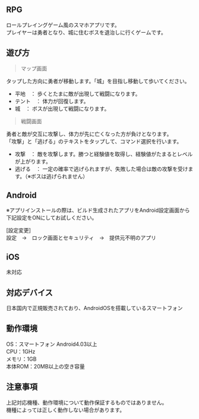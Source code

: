 ## RPG
ロールプレイングゲーム風のスマホアプリです。<br />
プレイヤーは勇者となり、城に住むボスを退治しに行くゲームです。

## 遊び方
> マップ画面

タップした方向に勇者が移動します。「城」を目指し移動して歩いてください。<br />
- 平地　： 歩くとたまに敵が出現して戦闘になります。
- テント　： 体力が回復します。
- 城　： ボスが出現して戦闘になります。

> 戦闘画面

勇者と敵が交互に攻撃し、体力が先に亡くなった方が負けとなります。<br />
「攻撃」と「逃げる」のテキストをタップして、コマンド選択を行います。<br />
- 攻撃　： 敵を攻撃します。勝つと経験値を取得し、経験値がたまるとレベルが上がります。
- 逃げる　： 一定の確率で逃げられますが、失敗した場合は敵の攻撃を受けます。（※ボスは逃げられません）

## Android

※アプリインストールの際は、ビルド生成されたアプリをAndroid設定画面から下記設定をONにしてお試しください。

[設定変更]<br />
設定　→　ロック画面とセキュリティ　→　提供元不明のアプリ

## iOS
未対応
<br />
## 対応デバイス
日本国内で正規販売されており、AndroidOSを搭載しているスマートフォン

## 動作環境
OS：スマートフォン Android4.03以上<br />
CPU：1GHz<br />
メモリ：1GB<br />
本体ROM：20MB以上の空き容量

## 注意事項
上記対応機種、動作環境について動作保証するものではありません。<br />
機種によっては正しく動作しない場合があります。
